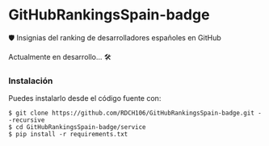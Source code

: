 # GitHubRankingsSpain-badge

🛡️ Insignias del ranking de desarrolladores españoles en GitHub

Actualmente en desarrollo... 🛠️


### Instalación

Puedes instalarlo desde el código fuente con:

``` 
$ git clone https://github.com/RDCH106/GitHubRankingsSpain-badge.git --recursive
$ cd GitHubRankingsSpain-badge/service
$ pip install -r requirements.txt
```
